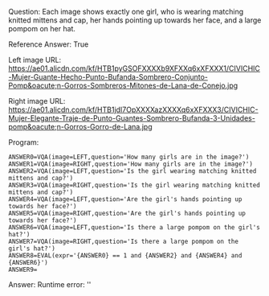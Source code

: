 Question: Each image shows exactly one girl, who is wearing matching knitted mittens and cap, her hands pointing up towards her face, and a large pompom on her hat.

Reference Answer: True

Left image URL: https://ae01.alicdn.com/kf/HTB1pyGSOFXXXXb9XFXXq6xXFXXX1/CIVICHIC-Mujer-Guante-Hecho-Punto-Bufanda-Sombrero-Conjunto-Pomp&oacute;n-Gorros-Sombreros-Mitones-de-Lana-de-Conejo.jpg

Right image URL: https://ae01.alicdn.com/kf/HTB1jdI7OpXXXXazXXXXq6xXFXXX3/CIVICHIC-Mujer-Elegante-Traje-de-Punto-Guantes-Sombrero-Bufanda-3-Unidades-pomp&oacute;n-Gorros-Gorro-de-Lana.jpg

Program:

```
ANSWER0=VQA(image=LEFT,question='How many girls are in the image?')
ANSWER1=VQA(image=RIGHT,question='How many girls are in the image?')
ANSWER2=VQA(image=LEFT,question='Is the girl wearing matching knitted mittens and cap?')
ANSWER3=VQA(image=RIGHT,question='Is the girl wearing matching knitted mittens and cap?')
ANSWER4=VQA(image=LEFT,question='Are the girl's hands pointing up towards her face?')
ANSWER5=VQA(image=RIGHT,question='Are the girl's hands pointing up towards her face?')
ANSWER6=VQA(image=LEFT,question='Is there a large pompom on the girl's hat?')
ANSWER7=VQA(image=RIGHT,question='Is there a large pompom on the girl's hat?')
ANSWER8=EVAL(expr='{ANSWER0} == 1 and {ANSWER2} and {ANSWER4} and {ANSWER6}')
ANSWER9=
```
Answer: Runtime error: ''

